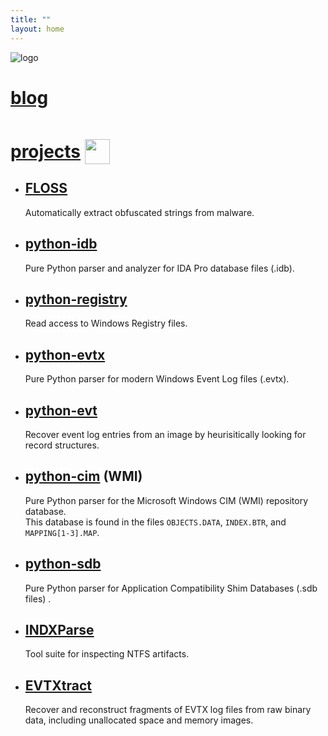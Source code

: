 ```yaml
---
title: ""
layout: home
---
```


![logo](http://www.gravatar.com/avatar/677f6ada59932964b9150aba814fedd6?s=100&d=identicon)

# [blog](./post/)

# [projects](https://github.com/williballenthin/) <img src="https://github.githubassets.com/images/modules/logos_page/GitHub-Mark.png" height="40px" style="position: relative;top: 10px;"></img>

  - ## [FLOSS](https://github.com/fireeye/flare-floss)
    Automatically extract obfuscated strings from malware. 
  - ## [python-idb](https://github.com/williballenthin/python-idb)
    Pure Python parser and analyzer for IDA Pro database files (.idb). 
  - ## [python-registry](https://github.com/williballenthin/python-registry)
    Read access to Windows Registry files.
  - ## [python-evtx](https://github.com/williballenthin/python-evtx)
    Pure Python parser for modern Windows Event Log files (.evtx).
  - ## [python-evt](https://github.com/williballenthin/LfLe)
    Recover event log entries from an image by heurisitically looking for record structures. 
  - ## [python-cim](https://github.com/fireeye/flare-wmi/tree/master/python-cim) (WMI)
    Pure Python parser for the Microsoft Windows CIM (WMI) repository database.<br />
    This database is found in the files `OBJECTS.DATA`, `INDEX.BTR`, and `MAPPING[1-3].MAP`.
  - ## [python-sdb](https://github.com/williballenthin/python-sdb)
    Pure Python parser for Application Compatibility Shim Databases (.sdb files) .
  - ## [INDXParse](https://github.com/williballenthin/INDXParse)
    Tool suite for inspecting NTFS artifacts.
  - ## [EVTXtract](https://github.com/williballenthin/EVTXtract)
    Recover and reconstruct fragments of EVTX log files from raw binary data, including unallocated space and memory images.
